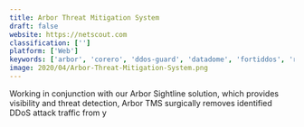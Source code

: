 ```yaml
---
title: Arbor Threat Mitigation System
draft: false 
website: https://netscout.com
classification: ['']
platform: ['Web']
keywords: ['arbor', 'corero', 'ddos-guard', 'datadome', 'fortiddos', 'radware', 'verisign']
image: 2020/04/Arbor-Threat-Mitigation-System.png
---
```

Working in conjunction with our Arbor Sightline solution, which provides visibility and threat detection, Arbor TMS surgically removes identified DDoS attack traffic from y